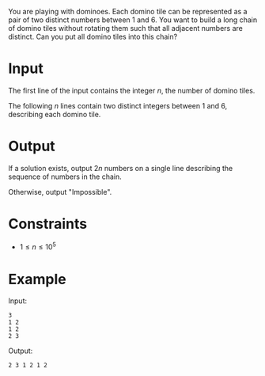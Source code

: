 You are playing with dominoes. Each domino tile can be represented as a pair of two distinct numbers between $1$ and $6$. You want to build a long chain of domino tiles without rotating them such that all adjacent numbers are distinct. Can you put all domino tiles into this chain?

# Input

The first line of the input contains the integer $n$, the number of domino tiles.

The following $n$ lines contain two distinct integers between $1$ and $6$, describing each domino tile.

# Output

If a solution exists, output $2n$ numbers on a single line describing the sequence of numbers in the chain.

Otherwise, output "Impossible".

# Constraints

- $1 \le n \le 10^5$

# Example

Input:
```
3
1 2
1 2
2 3
```

Output:
```
2 3 1 2 1 2
```
